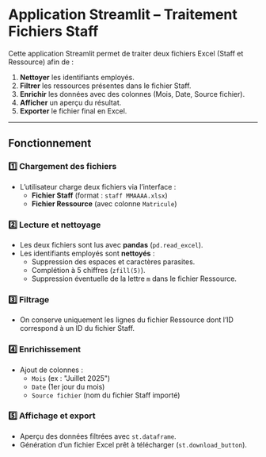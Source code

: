 #  Application Streamlit – Traitement Fichiers Staff

Cette application Streamlit permet de traiter deux fichiers Excel (Staff et Ressource) afin de :

1. **Nettoyer** les identifiants employés.
2. **Filtrer** les ressources présentes dans le fichier Staff.
3. **Enrichir** les données avec des colonnes (Mois, Date, Source fichier).
4. **Afficher** un aperçu du résultat.
5. **Exporter** le fichier final en Excel.

---

##  Fonctionnement

### 1️⃣ Chargement des fichiers
- L’utilisateur charge deux fichiers via l’interface :
  - **Fichier Staff** (format : `staff MMAAAA.xlsx`)
  - **Fichier Ressource** (avec colonne `Matricule`)

### 2️⃣ Lecture et nettoyage
- Les deux fichiers sont lus avec **pandas** (`pd.read_excel`).
- Les identifiants employés sont **nettoyés** :
  - Suppression des espaces et caractères parasites.
  - Complétion à 5 chiffres (`zfill(5)`).
  - Suppression éventuelle de la lettre `m` dans le fichier Ressource.

### 3️⃣ Filtrage
- On conserve uniquement les lignes du fichier Ressource dont l’ID correspond à un ID du fichier Staff.

### 4️⃣ Enrichissement
- Ajout de colonnes :
  - `Mois` (ex : "Juillet 2025")
  - `Date` (1er jour du mois)
  - `Source fichier` (nom du fichier Staff importé)

### 5️⃣ Affichage et export
- Aperçu des données filtrées avec `st.dataframe`.
- Génération d’un fichier Excel prêt à télécharger (`st.download_button`).



